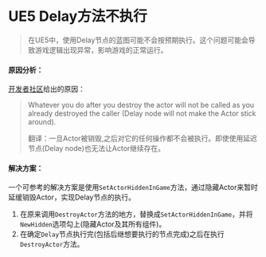 # UE5 Delay方法不执行

> 在UE5中，使用Delay节点的蓝图可能不会按预期执行。这个问题可能会导致游戏逻辑出现异常，影响游戏的正常运行。

#### 原因分析：

[开发者社区](https://forums.unrealengine.com/t/why-does-delay-not-work/444588/1)给出的原因：

> Whatever you do after you destroy the actor will not be called as you already destroyed the caller (Delay node will not make the Actor stick around).
>
> 翻译：一旦Actor被销毁,之后对它的任何操作都不会被执行。即使使用延迟节点(Delay node)也无法让Actor继续存在。

#### 解决方案：

一个可参考的解决方案是使用`SetActorHiddenInGame`方法，通过隐藏Actor来暂时延缓销毁Actor，实现Delay节点的执行。

1. 在原来调用`DestroyActor`方法的地方，替换成`SetActorHiddenInGame`，并将`NewHidden`选项勾上(隐藏Actor及其所有组件)。
2. 在确定`Delay`节点执行完(包括后继想要执行的节点完成)之后在执行`DestroyActor`方法。